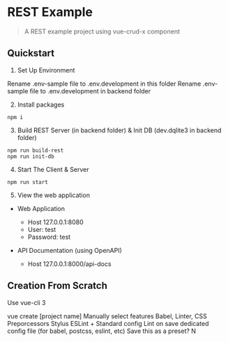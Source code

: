 # REST Example

> A REST example project using vue-crud-x component


## Quickstart

1. Set Up Environment

Rename .env-sample file to .env.development in this folder
Rename .env-sample file to .env.development in backend folder

2. Install packages

```
npm i
```

3. Build REST Server (in backend folder) & Init DB (dev.dqlite3 in backend folder)

```
npm run build-rest
npm run init-db
```

4. Start The Client & Server

```
npm run start
```

5. View the web application

- Web Application
  - Host 127.0.0.1:8080
  - User: test
  - Password: test

- API Documentation (using OpenAPI)
  - Host 127.0.0.1:8000/api-docs

## Creation From Scratch

Use vue-cli 3

vue create [project name]
Manually select features
Babel, Linter, CSS Preporcessors
Stylus
ESLint + Standard config
Lint on save
dedicated config file (for babel, postcss, eslint, etc)
Save this as a preset? N

